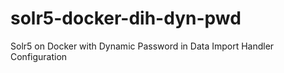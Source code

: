 # solr5-docker-dih-dyn-pwd
Solr5 on Docker with Dynamic Password in Data Import Handler Configuration
